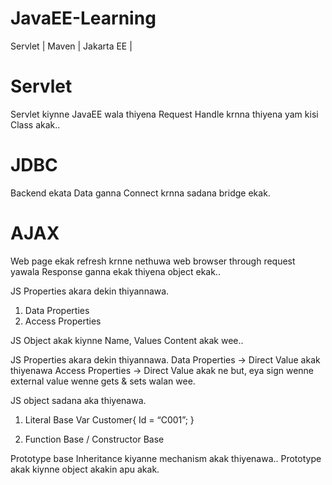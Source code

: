 # JavaEE-Learning
Servlet | Maven | Jakarta EE | 

# **Servlet**
Servlet kiynne JavaEE wala thiyena Request Handle krnna thiyena yam kisi Class akak..

# **JDBC**
Backend ekata Data ganna Connect krnna sadana bridge ekak. 

# **AJAX**
Web page ekak refresh krnne nethuwa web browser through request yawala Response ganna ekak thiyena object ekak..

JS Properties akara dekin thiyannawa.
1. Data Properties
2. Access Properties

JS Object akak kiynne Name, Values Content akak wee..

JS Properties akara dekin thiyannawa.
Data Properties → Direct Value akak thiyenawa
Access Properties → Direct Value akak ne but, eya sign wenne external value wenne gets & sets walan wee.

JS object sadana aka thiyenawa.

1. Literal Base
Var Customer{
Id = “C001”;
}

2. Function Base / Constructor Base

Prototype base Inheritance kiyanne mechanism akak thiyenawa..
Prototype akak kiynne object akakin apu akak.

